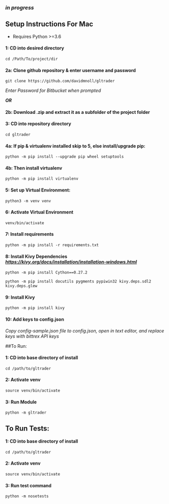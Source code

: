 ### *in progress*


## Setup Instructions For Mac

* Requires Python >=3.6

#### 1: CD into desired directory

    cd /Path/To/project/dir

#### 2a: Clone github repository & enter username and password

    git clone https://github.com/davidmnoll/gltrader

*Enter Password for Bitbucket when prompted*

***OR***

#### 2b: Download .zip and extract it as a subfolder of the project folder

#### 3: CD into repository directory

    cd gltrader

#### 4a: If pip & virtualenv installed skip to 5, else install/upgrade pip:

    python -m pip install --upgrade pip wheel setuptools

#### 4b: Then install virtualenv

    python -m pip install virtualenv


#### 5: Set up Virtual Environment:

    python3 -m venv venv

#### 6: Activate Virtual Environment

    venv/bin/activate

#### 7: Install requirements

    python -m pip install -r requirements.txt

#### 8: Install Kivy Dependencies *https://kivy.org/docs/installation/installation-windows.html*

    python -m pip install Cython==0.27.2

    python -m pip install docutils pygments pypiwin32 kivy.deps.sdl2 kivy.deps.glew

#### 9: Install Kivy

    python -m pip install kivy

#### 10: Add keys to config.json

*Copy config-sample.json file to config.json, open in text editor, and replace keys with bittrex API keys*


##To Run:

#### 1: CD into base directory of install

    cd /path/to/gltrader

#### 2: Activate venv

    source venv/bin/activate

#### 3: Run Module

    python -m gltrader

## To Run Tests:

#### 1: CD into base directory of install

    cd /path/to/gltrader

#### 2: Activate venv

    source venv/bin/activate

#### 3: Run test command

    python -m nosetests
